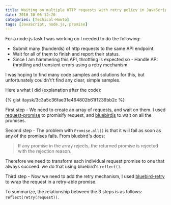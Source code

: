 ```yaml
---
title: Waiting on multiple HTTP requests with retry policy in JavaScript
date: 2010-10-06 12:20
categories: [Techical-Howto]
tags: [JavaScript, node.js, promise]
---
```


For a node.js task I was working on I needed to do the following:
* Submit many (hunderds) of http requests to the same API endpoint.
* Wait for all of them to finish and report their status.
* Since I am hammering this API, throttling is expected so - Handle API throttling and transient errors using a retry mechanism.

I was hoping to find many code samples and solutions for this, but unfortunately couldn't't find any clear, simple samples.

Here's what I did (explanation after the code):

{% gist itaysk/3c3a5c36fae31e464802b61f1239bb2c %}

First step -
We need to create an array of requests, and wait on them. I used [request-promise](https://github.com/request/request-promise) to promisify request, and [bluebirdjs](http://bluebirdjs.com) to wait on all the promises.


Second step -
The problem with `Promise.all()` is that it will fail as soon as any of the promises fails. From bluebird's docs:

>  If any promise in the array rejects, the returned promise is rejected with the rejection reason.

Therefore we need to transform each individual request promise to one that always succeed. we do that using bluebird's `reflect()`.

Third step -
Now we need to add the retry mechanism, I used [bluebird-retry](https://github.com/demmer/bluebird-retry) to wrap the request in a retry-able promise. 


To summarize, the relationship between the 3 steps is as follows: `reflect(retry(request))`.